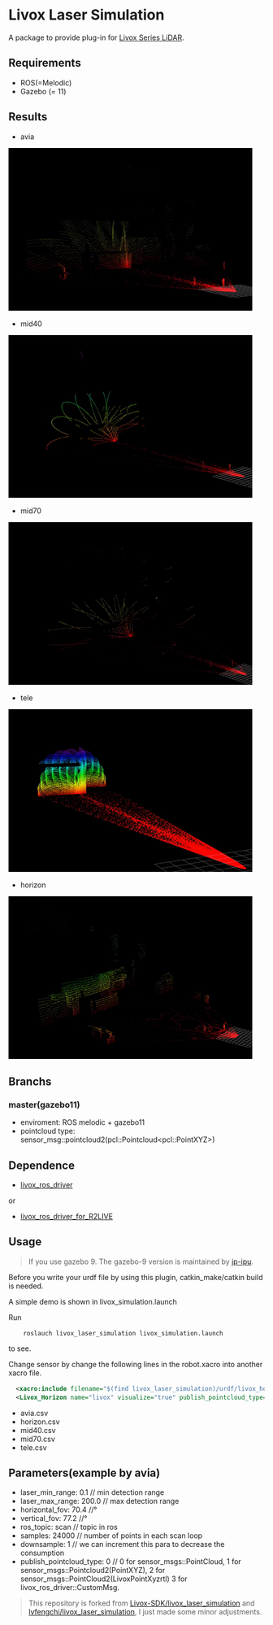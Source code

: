 # Livox Laser Simulation
A package to provide plug-in for [Livox Series LiDAR](https://www.livoxtech.com).

## Requirements
- ROS(=Melodic)
- Gazebo (= 11)

## Results
- avia

![](resources/avia.gif)
- mid40

![](resources/mid40.gif)
- mid70

![](resources/mid70.gif)
- tele

![](resources/tele.gif)
- horizon

![](resources/horizon.gif)

## Branchs



### master(gazebo11)
- enviroment: ROS melodic + gazebo11
- pointcloud type: sensor_msg::pointcloud2(pcl::Pointcloud\<pcl::PointXYZ\>)

## Dependence

- [livox_ros_driver](https://github.com/Livox-SDK/livox_ros_driver)

or

- [livox_ros_driver_for_R2LIVE](https://github.com/ziv-lin/livox_ros_driver_for_R2LIVE)


## Usage

> If you use gazebo 9. The gazebo-9 version is maintained by [jp-ipu](https://github.com/jp-ipu).

Before you write your urdf file by using this plugin, catkin_make/catkin build is needed.

A simple demo is shown in livox_simulation.launch

Run 
```
    roslauch livox_laser_simulation livox_simulation.launch
```
to see.

Change sensor by change the following lines in the robot.xacro into another xacro file.
```xml
  <xacro:include filename="$(find livox_laser_simulation)/urdf/livox_horizon.xacro"/>
  <Livox_Horizon name="livox" visualize="true" publish_pointcloud_type="2"/>
```

- avia.csv
- horizon.csv
- mid40.csv
- mid70.csv
- tele.csv

## Parameters(example by avia)

- laser_min_range: 0.1  // min detection range
- laser_max_range: 200.0  // max detection range
- horizontal_fov: 70.4   //°
- vertical_fov: 77.2    //°
- ros_topic: scan // topic in ros
- samples: 24000  // number of points in each scan loop
- downsample: 1 // we can increment this para to decrease the consumption
- publish_pointcloud_type: 0 // 0 for sensor_msgs::PointCloud, 1 for sensor_msgs::Pointcloud2(PointXYZ), 2 for sensor_msgs::PointCloud2(LivoxPointXyzrtl) 3 for livox_ros_driver::CustomMsg.


> This repository is forked from [Livox-SDK/livox_laser_simulation](https://github.com/Livox-SDK/livox_laser_simulation) and [lvfengchi/livox_laser_simulation](https://github.com/lvfengchi/livox_laser_simulation), I just made some minor adjustments.

